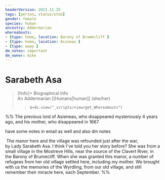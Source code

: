 ```yaml
---
headerVersion: 2023.11.25
tags: [person, status/stub]
gender: female
species: human
ancestry: Addermarian
whereabouts:
- {type: home, location: Barony of Brumecliff }
- {type: home, location: Asineau }
- {type: away }
dm_notes: important
dm_owner: mike
---
```

# Sarabeth Asa
>[!info]+ Biographical Info  
> An Addermarian [[Humans|human]] (she/her)  
>> `$=dv.view("_scripts/view/get_Whereabouts")`

%%
The previous lord of Asieneau, who disappeared mysteriously 4 years ago, and his mother, who disappeared in 1667

have some notes in email as well and also dm notes

 The manor here and the village was refounded just after the war, by Lady Sarabeth Asa. I think I've told you her story before? She was from a small village in the Mostreve Hills, near the source of the Clavert River, in the Barony of Brumecliff. When she was granted this manor, a number of refugees from her old village settled here, including my mother. We brought with us the memories of the Wyrdling, from our old village, and still remember their miracle here, each September.
%%